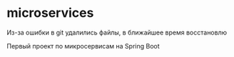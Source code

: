 # microservices

Из-за ошибки в git удалились файлы, в ближайшее время восстановлю

Первый проект по микросервисам на Spring Boot
